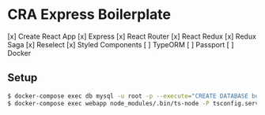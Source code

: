 # CRA Express Boilerplate

[x] Create React App
[x] Express
[x] React Router
[x] React Redux
[x] Redux Saga
[x] Reselect
[x] Styled Components
[ ] TypeORM
[ ] Passport
[ ] Docker


## Setup

```bash
$ docker-compose exec db mysql -u root -p --execute="CREATE DATABASE bucketlist;"
$ docker-compose exec webapp node_modules/.bin/ts-node -P tsconfig.server.json scripts/setup.ts
```
